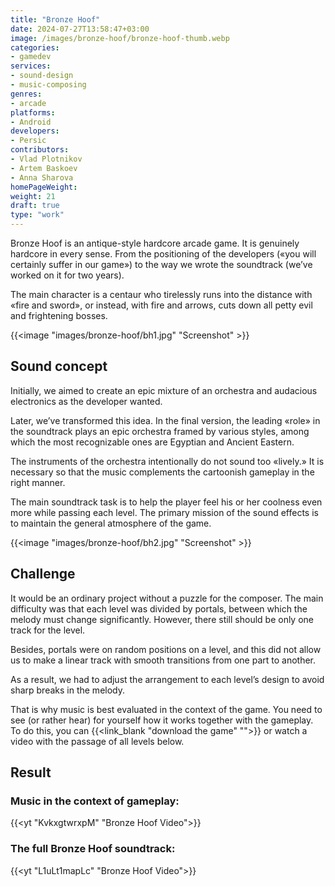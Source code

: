 ```yaml
---
title: "Bronze Hoof"
date: 2024-07-27T13:58:47+03:00
image: /images/bronze-hoof/bronze-hoof-thumb.webp
categories:
- gamedev
services:
- sound-design
- music-composing
genres:
- arcade
platforms:
- Android
developers: 
- Persic
contributors:
- Vlad Plotnikov
- Artem Baskoev
- Anna Sharova
homePageWeight:
weight: 21
draft: true
type: "work"
---
```


Bronze Hoof is an antique-style hardcore arcade game. It is genuinely hardcore in every sense. From the positioning of the developers («you will certainly suffer in our game») to the way we wrote the soundtrack (we’ve worked on it for two years). 

The main character is a centaur who tirelessly runs into the distance with «fire and sword», or instead, with fire and arrows, cuts down all petty evil and frightening bosses.

{{<image "images/bronze-hoof/bh1.jpg" "Screenshot" >}}

## Sound concept

Initially, we aimed to create an epic mixture of an orchestra and audacious electronics as the developer wanted.

Later, we’ve transformed this idea. In the final version, the leading «role» in the soundtrack plays an epic orchestra framed by various styles, among which the most recognizable ones are Egyptian and Ancient Eastern.

The instruments of the orchestra intentionally do not sound too «lively.» It is necessary so that the music complements the cartoonish gameplay in the right manner.

The main soundtrack task is to help the player feel his or her coolness even more while passing each level. The primary mission of the sound effects is to maintain the general atmosphere of the game.

{{<image "images/bronze-hoof/bh2.jpg" "Screenshot" >}}

## Challenge

It would be an ordinary project without a puzzle for the composer. The main difficulty was that each level was divided by portals, between which the melody must change significantly. However, there still should be only one track for the level.

Besides, portals were on random positions on a level, and this did not allow us to make a linear track with smooth transitions from one part to another.

As a result, we had to adjust the arrangement to each level’s design to avoid sharp breaks in the melody.

That is why music is best evaluated in the context of the game. You need to see (or rather hear) for yourself how it works together with the gameplay. To do this, you can {{<link_blank "download the game" "">}} or watch a video with the passage of all levels below.

## Result

### Music in the context of gameplay:

{{<yt "KvkxgtwrxpM" "Bronze Hoof Video">}}

### The full Bronze Hoof soundtrack:

{{<yt "L1uLt1mapLc" "Bronze Hoof Video">}}
